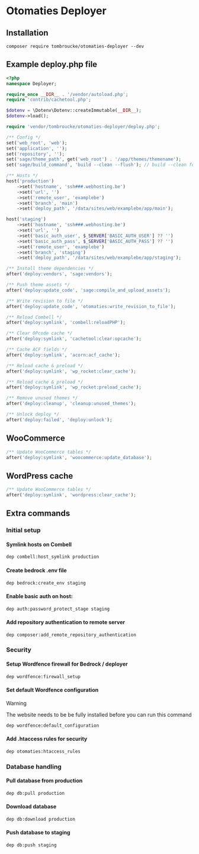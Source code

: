 # Otomaties Deployer

## Installation

```
composer require tombroucke/otomaties-deployer --dev
```

## Example deploy.php file

```php
<?php
namespace Deployer;

require_once __DIR__ . '/vendor/autoload.php';
require 'contrib/cachetool.php';

$dotenv = \Dotenv\Dotenv::createImmutable(__DIR__);
$dotenv->load();

require 'vendor/tombroucke/otomaties-deployer/deploy.php';

/** Config */
set('web_root', 'web');
set('application', '');
set('repository', '');
set('sage/theme_path', get('web_root') . '/app/themes/themename');
set('sage/build_command', 'build --clean --flush'); // build --clean for bud, build:production for mix

/** Hosts */
host('production')
    ->set('hostname', 'ssh###.webhosting.be')
    ->set('url', '')
    ->set('remote_user', 'examplebe')
    ->set('branch', 'main')
    ->set('deploy_path', '/data/sites/web/examplebe/app/main');

host('staging')
    ->set('hostname', 'ssh###.webhosting.be')
    ->set('url', '')
    ->set('basic_auth_user', $_SERVER['BASIC_AUTH_USER'] ?? '')
    ->set('basic_auth_pass', $_SERVER['BASIC_AUTH_PASS'] ?? '')
    ->set('remote_user', 'examplebe')
    ->set('branch', 'staging')
    ->set('deploy_path', '/data/sites/web/examplebe/app/staging');

/** Install theme dependencies */
after('deploy:vendors', 'sage:vendors');

/** Push theme assets */
after('deploy:update_code', 'sage:compile_and_upload_assets');

/** Write revision to file */
after('deploy:update_code', 'otomaties:write_revision_to_file');

/** Reload Combell */
after('deploy:symlink', 'combell:reloadPHP');

/** Clear OPcode cache */
after('deploy:symlink', 'cachetool:clear:opcache');

/** Cache ACF fields */
after('deploy:symlink', 'acorn:acf_cache');

/** Reload cache & preload */
after('deploy:symlink', 'wp_rocket:clear_cache');

/** Reload cache & preload */
after('deploy:symlink', 'wp_rocket:preload_cache');

/** Remove unused themes */
after('deploy:cleanup', 'cleanup:unused_themes');

/** Unlock deploy */
after('deploy:failed', 'deploy:unlock');
```

## WooCommerce

```php
/** Update WooCommerce tables */
after('deploy:symlink', 'woocommerce:update_database');
```

## WordPress cache

```php
/** Update WooCommerce tables */
after('deploy:symlink', 'wordpress:clear_cache');
```

## Extra commands

### Initial setup

#### Symlink hosts on Combell

```bash
dep combell:host_symlink production
```

#### Create bedrock .env file

```bash
dep bedrock:create_env staging
```

#### Enable basic auth on host:

```bash
dep auth:password_protect_stage staging
```

#### Add repository authentication to remote server

```bash
dep composer:add_remote_repository_authentication
```

### Security

#### Setup Wordfence firewall for Bedrock / deployer

```bash
dep wordfence:firewall_setup
```

#### Set default Wordfence configuration

> [!WARNING]
> The website needs to be be fully installed before you can run this command

```bash
dep wordfence:default_configuration
```

#### Add .htaccess rules for security

```bash
dep otomaties:htaccess_rules
```

### Database handling

#### Pull database from production

```bash
dep db:pull production
```

#### Download database

```bash
dep db:download production
```

#### Push database to staging

```bash
dep db:push staging
```
